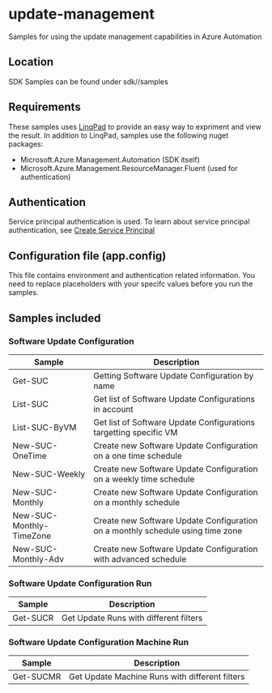 # update-management
Samples for using the update management capabilities in Azure Automation

## Location
SDK Samples can be found under sdk/<version>/samples

## Requirements
These samples uses [LinqPad](https://www.linqpad.net) to provide an easy way to expriment and view the result. In addition to LinqPad, samples use the following nuget packages:
- Microsoft.Azure.Management.Automation (SDK itself)
- Microsoft.Azure.Management.ResourceManager.Fluent (used for authentication)

## Authentication
Service principal authentication is used. To learn about service principal authentication, see [Create Service Principal](https://docs.microsoft.com/en-us/azure/azure-resource-manager/resource-group-create-service-principal-portal)

## Configuration file (app.config)
This file contains environment and authentication related information. You need to replace placeholders with your specifc values before you run the samples.

## Samples included

### Software Update Configuration
| Sample                   | Description                                                                        |
| ------------------------ | ---------------------------------------------------------------------------------- |
| Get-SUC                  | Getting Software Update Configuration by name                                      |
| List-SUC                 | Get list of Software Update Configurations in account                              |
| List-SUC-ByVM            | Get list of Software Update Configurations targetting specific VM                  |
| New-SUC-OneTime          | Create new Software Update Configuration on a one time schedule                    |
| New-SUC-Weekly           | Create new Software Update Configuration on a weekly time schedule                 |
| New-SUC-Monthly          | Create new Software Update Configuration on a monthly schedule                     |
| New-SUC-Monthly-TimeZone | Create new Software Update Configuration on a monthly schedule using time zone     |
| New-SUC-Monthly-Adv      | Create new Software Update Configuration with advanced schedule                    |

### Software Update Configuration Run
| Sample          | Description                                                        |
| --------------- | ------------------------------------------------------------------ |
| Get-SUCR        | Get Update Runs with different filters                             |

### Software Update Configuration Machine Run
| Sample          | Description                                                        |
| --------------- | ------------------------------------------------------------------ |
| Get-SUCMR       | Get Update Machine Runs with different filters                     |